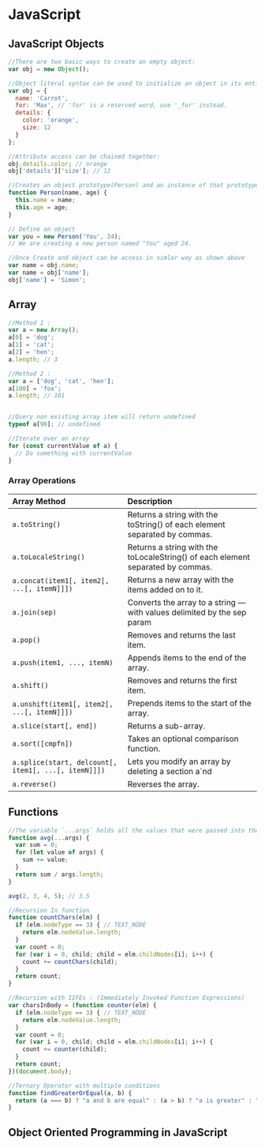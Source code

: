 # JavaScript

## JavaScript Objects

```javascript
//There are two basic ways to create an empty object:
var obj = new Object();

//Object literal syntax can be used to initialize an object in its entirety:
var obj = {
  name: 'Carrot',
  for: 'Max', // 'for' is a reserved word, use '_for' instead.
  details: {
    color: 'orange',
    size: 12
  }
};

//Attribute access can be chained together:
obj.details.color; // orange
obj['details']['size']; // 12

//Creates an object prototype(Person) and an instance of that prototype(you)
function Person(name, age) {
  this.name = name;
  this.age = age;
}

// Define an object
var you = new Person('You', 24); 
// We are creating a new person named "You" aged 24.

//Once Create and object can be access in simlar way as shown above
var name = obj.name;
var name = obj['name'];
obj['name'] = 'Simon';
```

## Array

```javascript
//Method 1 :
var a = new Array();
a[0] = 'dog';
a[1] = 'cat';
a[2] = 'hen';
a.length; // 3

//Method 2 :
var a = ['dog', 'cat', 'hen'];
a[100] = 'fox';
a.length; // 101


//Query non existing array item will return undefined
typeof a[90]; // undefined

//Iterate over an array
for (const currentValue of a) {
  // Do something with currentValue
}

```

### Array Operations

|Array Method|Description|
|:---|:---|
|`a.toString()` | Returns a string with the toString() of each element separated by commas.|
|`a.toLocaleString()`|Returns a string with the toLocaleString() of each element separated by commas.|
|`a.concat(item1[, item2[, ...[, itemN]]])`|Returns a new array with the items added on to it.|
|`a.join(sep)`|Converts the array to a string — with values delimited by the sep param|
|`a.pop()`|Removes and returns the last item.|
|`a.push(item1, ..., itemN)`|Appends items to the end of the array.|
|`a.shift()`|Removes and returns the first item.|
|`a.unshift(item1[, item2[, ...[, itemN]]])`|Prepends items to the start of the array.|
|`a.slice(start[, end])`|Returns a sub-array.|
|`a.sort([cmpfn])`|Takes an optional comparison function.|
|`a.splice(start, delcount[, item1[, ...[, itemN]]])`|Lets you modify an array by deleting a section a`nd |replacing it with more items.|
|`a.reverse()`|Reverses the array.|

## Functions

```javascript
//The variable `...args` holds all the values that were passed into the function and can be accessed as an array.
function avg(...args) {
  var sum = 0;
  for (let value of args) {
    sum += value;
  }
  return sum / args.length;
}

avg(2, 3, 4, 5); // 3.5

//Recursion In function
function countChars(elm) {
  if (elm.nodeType == 3) { // TEXT_NODE
    return elm.nodeValue.length;
  }
  var count = 0;
  for (var i = 0, child; child = elm.childNodes[i]; i++) {
    count += countChars(child);
  }
  return count;
}

//Recursion with IIFEs : (Immediately Invoked Function Expressions)
var charsInBody = (function counter(elm) {
  if (elm.nodeType == 3) { // TEXT_NODE
    return elm.nodeValue.length;
  }
  var count = 0;
  for (var i = 0, child; child = elm.childNodes[i]; i++) {
    count += counter(child);
  }
  return count;
})(document.body);

```

```javascript
//Ternary Operator with multiple conditions
function findGreaterOrEqual(a, b) {
  return (a === b) ? "a and b are equal" : (a > b) ? "a is greater" : "b is greater";
}
```

## Object Oriented Programming in JavaScript
